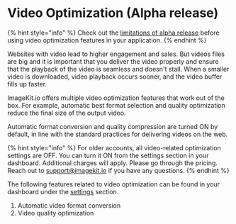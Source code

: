 # Video Optimization \(Alpha release\)

{% hint style="info" %}
Check out the [limitations of alpha release](../video-transformation/#limitations-of-the-alpha-release) before using video optimization features in your application.
{% endhint %}

Websites with video lead to higher engagement and sales. But videos files are big and it is important that you deliver the video properly and ensure that the playback of the video is seamless and doesn't stall. When a smaller video is downloaded, video playback occurs sooner, and the video buffer fills up faster.

ImageKit.io offers multiple video optimization features that work out of the box. For example, automatic best format selection and quality optimization reduce the final size of the output video.

Automatic format conversion and quality compression are turned ON by default, in line with the standard practices for delivering videos on the web.

{% hint style="info" %}
For older accounts, all video-related optimization settings are OFF. You can turn it ON from the settings section in your dashboard. Additional charges will apply. Please go through the pricing. Reach out to support@imagekit.io if you have any questions.
{% endhint %}

The following features related to video optimization can be found in your dashboard under the [settings](https://imagekit.io/dashboard?redirectTo=settings#settings) section.

1. Automatic video format conversion
2. Video quality optimization


